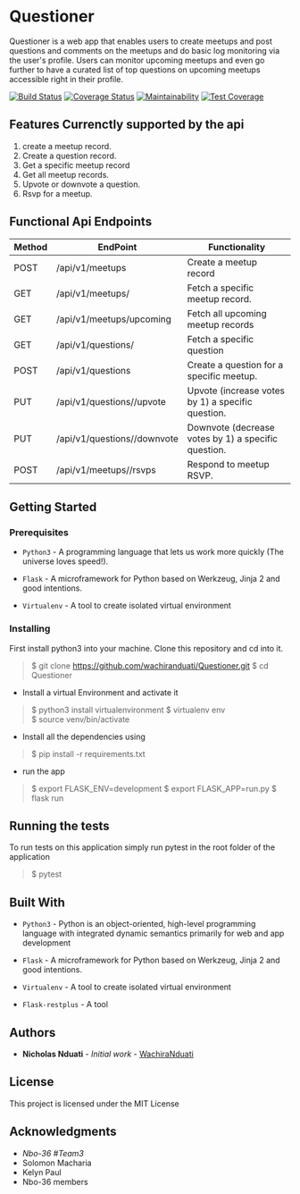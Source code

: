 # Questioner

Questioner is a web app that enables users to create meetups and post questions and comments on the meetups and do basic log monitoring via the user's profile. Users can monitor upcoming meetups and even go further to have a curated list of top questions on upcoming meetups accessible right in their profile.

[![Build Status](https://travis-ci.org/wachiranduati/Questioner.svg?branch=develop)](https://travis-ci.org/wachiranduati/Questioner)
[![Coverage Status](https://coveralls.io/repos/github/wachiranduati/Questioner/badge.svg?branch=develop)](https://coveralls.io/github/wachiranduati/Questioner?branch=develop)
[![Maintainability](https://api.codeclimate.com/v1/badges/640293f83f49c685503a/maintainability)](https://codeclimate.com/github/wachiranduati/Questioner/maintainability)
[![Test Coverage](https://api.codeclimate.com/v1/badges/640293f83f49c685503a/test_coverage)](https://codeclimate.com/github/wachiranduati/Questioner/test_coverage)

## Features Currenctly supported by the api
 1. create a meetup record.
 2. Create a question record.
 3. Get a specific meetup record
 4. Get all meetup records.
 5. Upvote or downvote a question.
 6. Rsvp for a meetup.

## Functional Api Endpoints

Method        | EndPoint      | Functionality |
------------- | ------------- | ---------------
POST  | /api/v1/meetups  | Create a meetup record   |
GET  | /api/v1/meetups/<meetup-id>  | Fetch a specific meetup record.   |
GET  | /api/v1/meetups/upcoming   | Fetch all upcoming meetup records   |
GET  | /api/v1/questions/<questionId> | Fetch a specific question   
POST  | /api/v1/questions | Create a question for a specific meetup.   |
PUT  | /api/v1/questions/<question-id>/upvote | Upvote (increase votes by 1) a specific question.   |
PUT | /api/v1/questions/<question-id>/downvote | Downvote (decrease votes by 1) a specific question.   |
POST | /api/v1/meetups/<meetup-id>/rsvps| Respond to meetup RSVP. 

## Getting Started

### Prerequisites

- ```Python3``` - A programming language that lets us work more quickly (The universe loves speed!).

- ```Flask``` - A microframework for Python based on Werkzeug, Jinja 2 and good intentions.

- ```Virtualenv``` - A tool to create isolated virtual environment

### Installing

First install python3 into your machine.
Clone this repository and cd into it.
> $ git clone https://github.com/wachiranduati/Questioner.git 
> $ cd Questioner
- Install a virtual Environment and activate it

> $ python3 install virtualenvironment
> $ virtualenv env	
> $ source venv/bin/activate
- Install all the dependencies using

>$ pip install -r requirements.txt

- run the app
> $ export FLASK_ENV=development
> $ export FLASK_APP=run.py
> $ flask run

## Running the tests


To run tests on this application simply run pytest in the root folder of the application

> $ pytest


## Built With

- ```Python3``` - Python is an object-oriented, high-level programming language with integrated dynamic semantics primarily for web and app development

- ```Flask``` - A microframework for Python based on Werkzeug, Jinja 2 and good intentions.

- ```Virtualenv``` - A tool to create isolated virtual environment
- ```Flask-restplus``` - A tool

## Authors

* **Nicholas Nduati** - *Initial work* - [WachiraNduati](https://github.com/wachiranduati)

## License

This project is licensed under the MIT License

## Acknowledgments

* *Nbo-36 #Team3*
* Solomon Macharia
* Kelyn Paul
* Nbo-36 members

